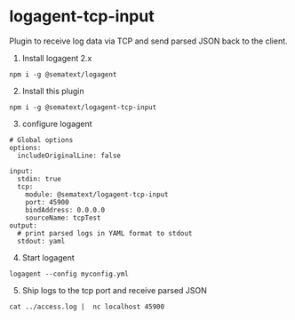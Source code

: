 # logagent-tcp-input

Plugin to receive log data via TCP and send parsed JSON back to the client. 

1. Install logagent 2.x 

```
npm i -g @sematext/logagent
```

2. Install this plugin 
```
npm i -g @sematext/logagent-tcp-input  
```
3. configure logagent 

```
# Global options
options:
  includeOriginalLine: false

input:
  stdin: true
  tcp: 
    module: @sematext/logagent-tcp-input
    port: 45900
    bindAddress: 0.0.0.0
    sourceName: tcpTest
output:
  # print parsed logs in YAML format to stdout   
  stdout: yaml 
```

4. Start logagent

```
logagent --config myconfig.yml
```

5. Ship logs to the tcp port and receive parsed JSON

```
cat ../access.log |  nc localhost 45900
``` 
